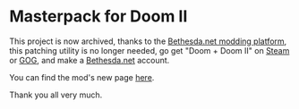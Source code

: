 # Masterpack for Doom II
This project is now archived, thanks to the [Bethesda.net modding platform](https://mods.bethesda.net/en/doom_doomii/all), this patching utility is no longer needed, go get "Doom + Doom II" on [Steam](https://store.steampowered.com/app/2280/DOOM__DOOM_II/) or [GOG](https://www.gog.com/game/doom_doom_ii), and make a [Bethesda.net](https://bethesda.net/en/dashboard) account.


You can find the mod's new page [here](https://mods.bethesda.net/en/doom_doomii/details/7c3fd854-0f09-44fb-8695-7e77845c72f4/Masterpack_for_Doom_II).

Thank you all very much.


